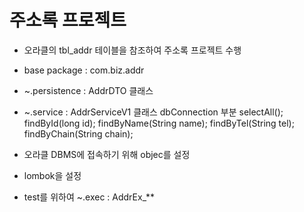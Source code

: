# 주소록 프로젝트

* 오라클의 tbl_addr 테이블을 참조하여 주소록 프로젝트 수행
* base package : com.biz.addr
* ~.persistence : AddrDTO 클래스
* ~.service : AddrServiceV1 클래스
	dbConnection 부분
	selectAll();
	findById(long id);
	findByName(String name);
	findByTel(String tel);
	findByChain(String chain);

* 오라클 DBMS에 접속하기 위해 objec를 설정
* lombok을 설정

* test를 위하여 ~.exec : AddrEx_**